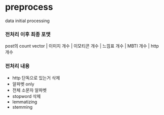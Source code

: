 # preprocess
data initial processing

### 전처리 이후 최종 포맷

post의 count vector | 이미지 개수 | 이모티콘 개수 | 느낌표 개수 | MBTI 개수 | http 개수

### 전처리 내용
- http 단독으로 있는거 삭제
- 알파벳 only
- 전체 소문자 알파벳
- stopword 삭제
- lemmatizing
- stemming
